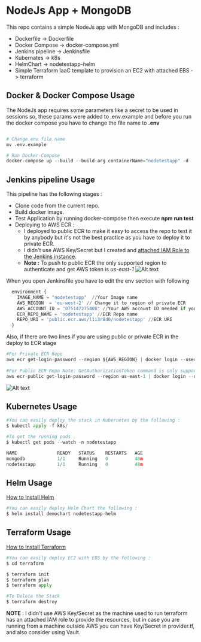 # NodeJs App + MongoDB

This repo contains a simple NodeJs app with MongoDB and includes :
- Dockerfile -> Dockerfile
- Docker Compose -> docker-compose.yml
- Jenkins pipeline -> Jenkinsfile
- Kubernates -> k8s
- HelmChart -> nodetestapp-helm
- Simple Terraform IaaC template to provision an EC2 with attached EBS - > terraform

## Docker & Docker Compose Usage
The NodeJs app requires some parameters like a secret to be used in sessions so, these params were added to .env.example and before you run the docker compose you have to change the file name to **.env**
```python

# Change env file name
mv .env.example

# Run Docker-Compose
docker-compose up --build --build-arg containerName="nodetestapp" -d

```

## Jenkins pipeline Usage
This pipeline has the following stages :
- Clone code from the current repo.
- Build docker image.
- Test Application by running docker-compose then execute **npm run test**
- Deploying to AWS ECR :
   - I deployed to public ECR to make it easy to access the repo to test it by anybody but it's not the best practice as you have to deploy it to private ECR.
   - I didn't use AWS Key/Secret but I created and [attached IAM Role to the Jenkins instance](https://aws.amazon.com/premiumsupport/knowledge-center/assign-iam-role-ec2-instance/).
   - **Note :** To push to public ECR the only supported region to authenticate and get AWS token is *us-east-1* 
![Alt text](https://i.ibb.co/qWrBzLs/EKS-TEST-Jenkins.png "Jenkins")

When you open Jenkinsfile you have to edit the env section with following 
```python
  environment {
    IMAGE_NAME = "nodetestapp"  //Your Image name
    AWS_REGION  = 'eu-west-2' // Change it to region of private ECR
    AWS_ACCOUNT_ID = '075147275408' //Your AWS account ID needed if you will use a private ECR
    ECR_REPO_NAME = 'nodetestapp' //ECR Repo name
    REPO_URI = 'public.ecr.aws/l1i3r8d0/nodetestapp' //ECR URI
  } 

```
Also, if there are two lines if you are using public or private ECR in the deploy to ECR stage

```python
#For Private ECR Repo
aws ecr get-login-password --region ${AWS_REGION} | docker login --username AWS --password-stdin ${AWS_ACCOUNT_ID}.dkr.ecr.${AWS_REGION}.amazonaws.com
                  
#For Public ECR Repo Note: GetAuthorizationToken command is only supported in us-east-1.
aws ecr-public get-login-password --region us-east-1 | docker login --username AWS --password-stdin public.ecr.aws/l1i3r8d0
```
![Alt text](https://i.ibb.co/vzjP61f/Quick-start-Publishing-to-Amazon-ECR-Public-using-the-AWS-CLI-Amazon-ECR-Public.png "AWS warning")

## Kubernetes Usage
```python
#You can easily deploy the stack in Kubernetes by the following :
$ kubectl apply -f k8s/

#To get the running pods
$ kubectl get pods --watch -n nodetestapp

NAME               READY   STATUS    RESTARTS   AGE
mongodb            1/1     Running   0          48m
nodetestapp        1/1     Running   0          48m
```

## Helm Usage
[How to Install Helm](https://helm.sh/docs/intro/install/)
```python
#You can easily deploy Helm Chart the following :
$ helm install demochart nodetestapp-helm

```
## Terraform Usage
[How to Install Terraform](https://learn.hashicorp.com/tutorials/terraform/install-cli)
```python
#You can easily deploy EC2 with EBS by the following :
$ cd terraform 

$ terraform init
$ terraform plan
$ terraform apply

#To Delete the Stack
$ terraform destroy

```
**NOTE** : I didn't use AWS Key/Secret as the machine used to run terraform has an attached IAM role to provide the resources, but in case you are running from a machine outside AWS you can have Key/Secret in provider.tf, and also consider using Vault. 